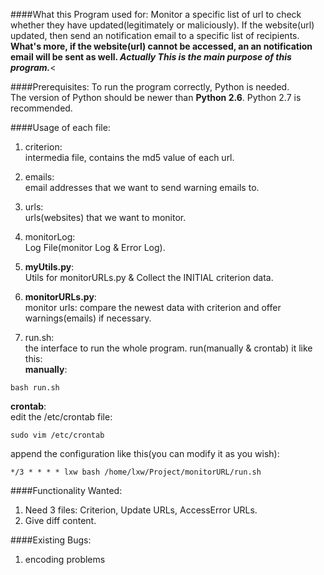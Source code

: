 ####What this Program used for:
Monitor a specific list of url to check whether they have updated(legitimately or maliciously). If the website(url) updated, then send an notification email to a specific list of recipients.<br>
**What's more, if the website(url) cannot be accessed, an an notification email will be sent as well. _Actually This is the main purpose of this program._**<<br>

####Prerequisites:
To run the program correctly, Python is needed.<br>
The version of Python should be newer than **Python 2.6**. Python 2.7 is recommended.

####Usage of each file:
1. criterion:<br>
intermedia file, contains the md5 value of each url.

2. emails:<br>
email addresses that we want to send warning emails to.

3. urls:<br>
urls(websites) that we want to monitor.

4. monitorLog:<br>
Log File(monitor Log & Error Log).

5. **myUtils.py**:<br>
Utils for monitorURLs.py & Collect the INITIAL criterion data.

6. **monitorURLs.py**:<br>
monitor urls: compare the newest data with criterion and offer warnings(emails) if necessary.

7. run.sh:<br>
the interface to run the whole program. run(manually & crontab) it like this:<br>
**manually**:<br>
 ```
 bash run.sh
 ```
**crontab**:<br>
edit the /etc/crontab file:<br>
 ```
 sudo vim /etc/crontab
 ```
append the configuration like this(you can modify it as you wish):<br>
 ```
 */3 * * * * lxw bash /home/lxw/Project/monitorURL/run.sh
 ```

####Functionality Wanted:
1. Need 3 files: Criterion, Update URLs, AccessError URLs.
2. Give diff content.


####Existing Bugs:
1. encoding problems
